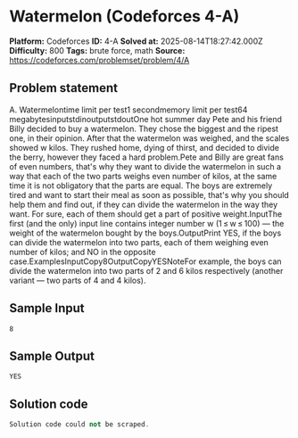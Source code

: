 # Watermelon (Codeforces 4-A)

**Platform:** Codeforces
**ID:** 4-A
**Solved at:** 2025-08-14T18:27:42.000Z
**Difficulty:** 800
**Tags:** brute force, math
**Source:** https://codeforces.com/problemset/problem/4/A

## Problem statement
A. Watermelontime limit per test1 secondmemory limit per test64 megabytesinputstdinoutputstdoutOne hot summer day Pete and his friend Billy decided to buy a watermelon. They chose the biggest and the ripest one, in their opinion. After that the watermelon was weighed, and the scales showed w kilos. They rushed home, dying of thirst, and decided to divide the berry, however they faced a hard problem.Pete and Billy are great fans of even numbers, that's why they want to divide the watermelon in such a way that each of the two parts weighs even number of kilos, at the same time it is not obligatory that the parts are equal. The boys are extremely tired and want to start their meal as soon as possible, that's why you should help them and find out, if they can divide the watermelon in the way they want. For sure, each of them should get a part of positive weight.InputThe first (and the only) input line contains integer number w (1 ≤ w ≤ 100) — the weight of the watermelon bought by the boys.OutputPrint YES, if the boys can divide the watermelon into two parts, each of them weighing even number of kilos; and NO in the opposite case.ExamplesInputCopy8OutputCopyYESNoteFor example, the boys can divide the watermelon into two parts of 2 and 6 kilos respectively (another variant — two parts of 4 and 4 kilos).

## Sample Input
```
8
```

## Sample Output
```
YES
```

## Solution code
```cpp
Solution code could not be scraped.
```